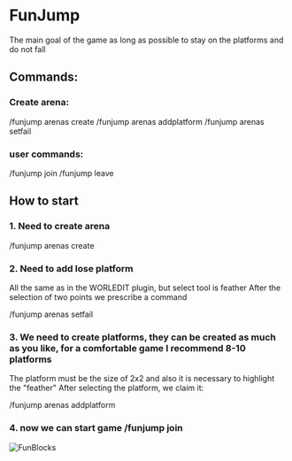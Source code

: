# FunJump
The main goal of the game as long as possible to stay on the platforms and do not fall 

## Commands:

### Create arena:
/funjump arenas create <name>
/funjump arenas addplatform <arena-name>
/funjump arenas setfail <arena-name>

### user commands:
/funjump join <arena-name>
/funjump leave

## How to start
### 1. Need to create arena 
/funjump arenas create <name>
### 2. Need to add lose platform
All the same as in the WORLEDIT plugin, but select tool is feather
After the selection of two points we prescribe a command 
  
/funjump arenas setfail <arena-name>
### 3. We need to create platforms, they can be created as much as you like, for a comfortable game I recommend 8-10 platforms 
The platform must be the size of 2x2 and also it is necessary to highlight the "feather"
After selecting the platform, we claim it:
  
/funjump arenas addplatform <arena-name>

### 4. now we can start game /funjump join 
![FunBlocks](https://user-images.githubusercontent.com/74442571/143376484-a9e9854f-f8fd-44b7-9549-85087508398e.gif)
